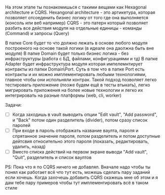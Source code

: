 На этом этапе ты познакомишься с такими вещами как Hexagonal architecture и CQRS.
Hexangonal architecture - это артикетура, которая позволяет отсоеденить бизнес логику от того где она выполняется (консоль или веб например)
CQRS - это патерн который позволяет разбить все действия модуля на отдельные единицы - команды (Command) и запросы (Query)

В папке Core будет то что должно лежать в основе любого модуля построеного на основе такой логики (в идеале она даолжна быть вне модуля)
В папке Domain будет только бизнес логика - без инфраструктуры (работа с БД, файлами, конфигурациями и тд)
В папке Adapter будет инфраструктура модуля которая импелемнтирует контракты из папки Domain\Port. Суть в том что в папке Port есть контракты и их можно
имплементировать любыми технологиями, главное чтобы они испольняли контрак. Такой подход позволяет легко тестировать приложение (позже будем ещё в тесты втыкать), легко мигрировать приложения на более новые технологии и легко их интегрировать на разные платформы (web, cli, worker)

Задачи:
- [ ] Когда заходишь в vault выводить опции "Edit vault", "Add password", и "Back" потом один разделитель (divider), потом сразу список паролей
- [ ] При входе в пароль отображать название ваулта, пароля и спрятанное значение пароля, потом разделитель и потом доступные дейтсвия относительно этого пароля (показать, редактировать, удалить, назад)
- [ ] Вместо списка действий на первом экране выводи "Add vault", "Quit", разделитель и список ваултов

PS:
Пока что я по CQRS ничего не добавлял. Вначале надо чтобы ты понял как работает всё что тут есть, можешь сделать пару заданий если хочешь.
Когда захочешь добавить CQRS скажешь мне об этом и я дам тебе пару примеров чтобы тут имплементировать всё в таком стиле

